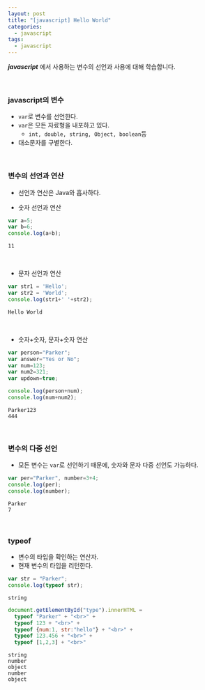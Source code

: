 ```yaml
---
layout: post
title: "[javascript] Hello World"
categories:
  - javascript
tags:
  - javascript
---
```


***javascript*** 에서 사용하는 변수의 선언과 사용에 대해 학습합니다.

<br>

### javascript의 변수


- ```var```로 변수를 선언한다.
- ```var```은 모든 자료형을 내포하고 있다.
  - ```int, double, string, Object, boolean```등
- 대소문자를 구별한다.

<br>

### 변수의 선언과 연산

- 선언과 연산은 Java와 흡사하다.

- 숫자 선언과 연산

```javascript
var a=5;
var b=6;
console.log(a+b);
```

```
11
```

<br>


- 문자 선언과 연산

```javascript
var str1 = 'Hello';
var str2 = 'World';
console.log(str1+' '+str2);
```

```
Hello World
```

<br>


- 숫자+숫자, 문자+숫자 연산

```javascript
var person="Parker";
var answer="Yes or No";
var num=123;
var num2=321;
var updown=true;

console.log(person+num);
console.log(num+num2);
```

```
Parker123
444
```

<br>


### 변수의 다중 선언

- 모든 변수는 ```var```로 선언하기 때문에, 숫자와 문자 다중 선언도 가능하다.

```javascript
var per="Parker", number=3+4;
console.log(per);
console.log(number);
```

```
Parker
7
```

<br>

### typeof

- 변수의 타입을 확인하는 연산자.
- 현재 변수의 타입을 리턴한다.

```javascript
var str = "Parker";
console.log(typeof str);
```

```
string
```


```javascript
document.getElementById("type").innerHTML =
  typeof "Parker" + "<br>" +
  typeof 123 + "<br>" +
  typeof {num:1, str:"hello"} + "<br>" +
  typeof 123.456 + "<br>" +
  typeof [1,2,3] + "<br>"
```
```
string
number
object
number
object
```
